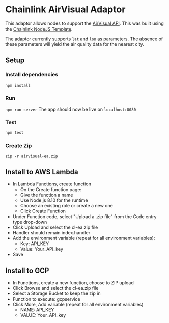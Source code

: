 # Chainlink AirVisual Adaptor

This adaptor allows nodes to support the [AirVisual API](https://www.airvisual.com/air-pollution-data-api). This was built using the [Chainlink NodeJS Template](https://github.com/thodges-gh/CL-EA-NodeJS-Template).

The adaptor currently supports `lat` and `lon` as parameters. The absence of these parameters will yield the air quality data for the nearest city.

## Setup

### Install dependencies
`npm install`

### Run
`npm run server`
The app should now be live on `localhost:8080`

### Test
`npm test`

### Create Zip
`zip -r airvisual-ea.zip`

## Install to AWS Lambda
* In Lambda Functions, create function
  * On the Create function page:
  * Give the function a name
  * Use Node.js 8.10 for the runtime
  * Choose an existing role or create a new one
  * Click Create Function
* Under Function code, select "Upload a .zip file" from the Code entry type drop-down
* Click Upload and select the cl-ea.zip file
* Handler should remain index.handler
* Add the environment variable (repeat for all environment variables):
  * Key: API_KEY
  * Value: Your_API_key
* Save

## Install to GCP
* In Functions, create a new function, choose to ZIP upload
* Click Browse and select the cl-ea.zip file
* Select a Storage Bucket to keep the zip in
* Function to execute: gcpservice
* Click More, Add variable (repeat for all environment variables)
  * NAME: API_KEY
  * VALUE: Your_API_key